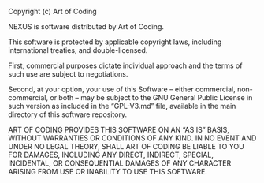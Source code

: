 Copyright (c) Art of Coding

NEXUS is software distributed by Art of Coding.

This software is protected by applicable copyright laws, including international
treaties, and double-licensed.

First, commercial purposes dictate individual approach and the terms of such use
are subject to negotiations.

Second, at your option, your use of this Software – either commercial,
non-commercial, or both – may be subject to the GNU General Public License in
such version as included in the “GPL-V3.md” file, available in the main
directory of this software repository.

ART OF CODING PROVIDES THIS SOFTWARE ON AN “AS IS” BASIS, WITHOUT WARRANTIES OR
CONDITIONS OF ANY KIND. IN NO EVENT AND UNDER NO LEGAL THEORY, SHALL ART OF
CODING BE LIABLE TO YOU FOR DAMAGES, INCLUDING ANY DIRECT, INDIRECT, SPECIAL,
INCIDENTAL, OR CONSEQUENTIAL DAMAGES OF ANY CHARACTER ARISING FROM USE OR
INABILITY TO USE THIS SOFTWARE.
